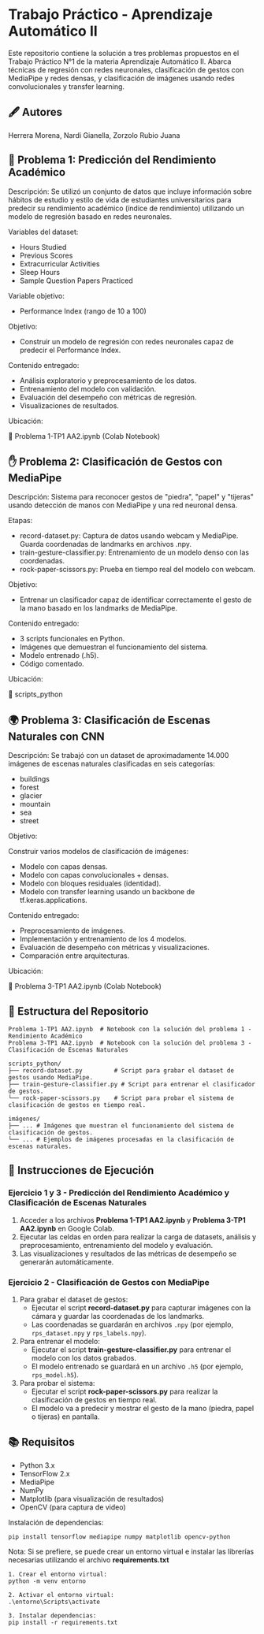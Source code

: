 # Trabajo Práctico - Aprendizaje Automático II
Este repositorio contiene la solución a tres problemas propuestos
en el Trabajo Práctico N°1 de la materia Aprendizaje Automático II.
Abarca técnicas de regresión con redes neuronales, clasificación de gestos con MediaPipe y redes densas,
y clasificación de imágenes usando redes convolucionales y transfer learning.

## 🖋 Autores
Herrera Morena, Nardi Gianella, Zorzolo Rubio Juana

## 🧠 Problema 1: Predicción del Rendimiento Académico
Descripción:
Se utilizó un conjunto de datos que incluye información sobre hábitos de estudio y estilo de vida de estudiantes universitarios para predecir su rendimiento académico (índice de rendimiento) utilizando un modelo de regresión basado en redes neuronales.

Variables del dataset:

- Hours Studied
- Previous Scores
- Extracurricular Activities
- Sleep Hours
- Sample Question Papers Practiced

Variable objetivo:
- Performance Index (rango de 10 a 100)

Objetivo:
- Construir un modelo de regresión con redes neuronales capaz de predecir el Performance Index.

Contenido entregado:

- Análisis exploratorio y preprocesamiento de los datos.
- Entrenamiento del modelo con validación.
- Evaluación del desempeño con métricas de regresión.
- Visualizaciones de resultados.

Ubicación:

📄 Problema 1-TP1 AA2.ipynb (Colab Notebook)

## ✋ Problema 2: Clasificación de Gestos con MediaPipe
Descripción:
Sistema para reconocer gestos de "piedra", "papel" y "tijeras" usando detección de manos con MediaPipe y una red neuronal densa.

Etapas:

- record-dataset.py: Captura de datos usando webcam y MediaPipe. Guarda coordenadas de landmarks en archivos .npy.
- train-gesture-classifier.py: Entrenamiento de un modelo denso con las coordenadas.
- rock-paper-scissors.py: Prueba en tiempo real del modelo con webcam.

Objetivo:
- Entrenar un clasificador capaz de identificar correctamente el gesto de la mano basado en los landmarks de MediaPipe.

Contenido entregado:

- 3 scripts funcionales en Python.
- Imágenes que demuestran el funcionamiento del sistema.
- Modelo entrenado (.h5).
- Código comentado.

Ubicación:

📁 scripts_python

## 🌍 Problema 3: Clasificación de Escenas Naturales con CNN
Descripción:
Se trabajó con un dataset de aproximadamente 14.000 imágenes de escenas naturales clasificadas en seis categorías:

- buildings
- forest
- glacier
- mountain
- sea
- street

Objetivo:

Construir varios modelos de clasificación de imágenes:

- Modelo con capas densas.
- Modelo con capas convolucionales + densas.
- Modelo con bloques residuales (identidad).
- Modelo con transfer learning usando un backbone de tf.keras.applications.

Contenido entregado:

- Preprocesamiento de imágenes.
- Implementación y entrenamiento de los 4 modelos.
- Evaluación de desempeño con métricas y visualizaciones.
- Comparación entre arquitecturas.

Ubicación:

📄 Problema 3-TP1 AA2.ipynb (Colab Notebook)

## 📁 Estructura del Repositorio

```
Problema 1-TP1 AA2.ipynb  # Notebook con la solución del problema 1 - Rendimiento Académico 
Problema 3-TP1 AA2.ipynb  # Notebook con la solución del problema 3 - Clasificación de Escenas Naturales

scripts_python/
├── record-dataset.py         # Script para grabar el dataset de gestos usando MediaPipe.
├── train-gesture-classifier.py # Script para entrenar el clasificador de gestos.
└── rock-paper-scissors.py    # Script para probar el sistema de clasificación de gestos en tiempo real.

imágenes/
├── ... # Imágenes que muestran el funcionamiento del sistema de clasificación de gestos.
└── ... # Ejemplos de imágenes procesadas en la clasificación de escenas naturales.
```

## 📝 Instrucciones de Ejecución

### Ejercicio 1 y 3 - Predicción del Rendimiento Académico y Clasificación de Escenas Naturales
1. Acceder a los archivos **Problema 1-TP1 AA2.ipynb** y **Problema 3-TP1 AA2.ipynb** en Google Colab.
2. Ejecutar las celdas en orden para realizar la carga de datasets, análisis y preprocesamiento, entrenamiento del modelo y evaluación.
3. Las visualizaciones y resultados de las métricas de desempeño se generarán automáticamente.

### Ejercicio 2 - Clasificación de Gestos con MediaPipe
1. Para grabar el dataset de gestos:
   - Ejecutar el script **record-dataset.py** para capturar imágenes con la cámara y guardar las coordenadas de los landmarks.
   - Las coordenadas se guardarán en archivos `.npy` (por ejemplo, `rps_dataset.npy` y `rps_labels.npy`).
2. Para entrenar el modelo:
   - Ejecutar el script **train-gesture-classifier.py** para entrenar el modelo con los datos grabados.
   - El modelo entrenado se guardará en un archivo `.h5` (por ejemplo, `rps_model.h5`).
3. Para probar el sistema:
   - Ejecutar el script **rock-paper-scissors.py** para realizar la clasificación de gestos en tiempo real.
   - El modelo va a predecir y mostrar el gesto de la mano (piedra, papel o tijeras) en pantalla.

## 📚 Requisitos

- Python 3.x
- TensorFlow 2.x
- MediaPipe
- NumPy
- Matplotlib (para visualización de resultados)
- OpenCV (para captura de video)

Instalación de dependencias:

```
pip install tensorflow mediapipe numpy matplotlib opencv-python
```

Nota: Si se prefiere, se puede crear un entorno virtual e instalar las librerías necesarias utilizando el archivo **requirements.txt**
```
1. Crear el entorno virtual:
python -m venv entorno

2. Activar el entorno virtual:
.\entorno\Scripts\activate

3. Instalar dependencias:
pip install -r requirements.txt
```
